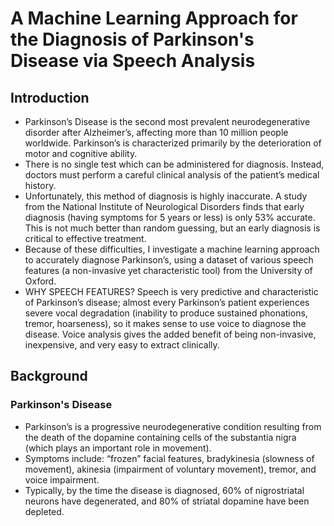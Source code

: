 # A Machine Learning Approach for the Diagnosis of Parkinson's Disease via Speech Analysis

## Introduction
- Parkinson’s Disease is the second most prevalent neurodegenerative disorder after Alzheimer’s, affecting more than 10 million people worldwide. Parkinson’s is characterized primarily by the deterioration of motor and cognitive ability.
- There is no single test which can be administered for diagnosis. Instead, doctors must perform a careful clinical analysis of the patient’s medical history. 
- Unfortunately, this method of diagnosis is highly inaccurate. A study from the National Institute of Neurological Disorders finds that early diagnosis (having symptoms for 5 years or less) is only 53% accurate. This is not much better than random guessing, but an early diagnosis is critical to effective treatment.
- Because of these difficulties, I investigate a machine learning approach to accurately diagnose Parkinson’s, using a dataset of various speech features (a non-invasive yet characteristic tool) from the University of Oxford.
- WHY SPEECH FEATURES? Speech is very predictive and characteristic of Parkinson’s disease; almost every Parkinson’s patient experiences severe vocal degradation (inability to produce sustained phonations, tremor, hoarseness), so it makes sense to use voice to diagnose the disease. Voice analysis gives the added benefit of being non-invasive, inexpensive, and very easy to extract clinically.

## Background
### Parkinson's Disease
- Parkinson’s is a progressive neurodegenerative condition resulting from the death of the dopamine containing cells of the substantia nigra (which plays an important role in movement). 
- Symptoms include: “frozen” facial features, bradykinesia (slowness of movement), akinesia (impairment of voluntary movement), tremor, and voice impairment.
- Typically, by the time the disease is diagnosed, 60% of nigrostriatal neurons have degenerated, and 80% of striatal dopamine have been depleted. 
